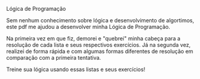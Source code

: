 Lógica de Programação

Sem nenhum conhecimento sobre lógica e desenvolvimento de algortimos, este pdf me ajudou a desenvolver minha Lógica de Programação.

Na primeira vez em que fiz, demorei e "quebrei" minha cabeça para a resolução de cada lista e seus respectivos exercícios. Já na segunda vez, realizei de forma rápida e com algumas formas diferentes de resolução em comparação com a primeira tentativa.

Treine sua lógica usando essas listas e seus exercícios!
